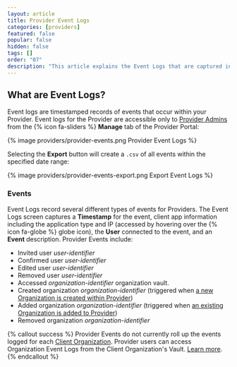 ```yaml
---
layout: article
title: Provider Event Logs
categories: [providers]
featured: false
popular: false
hidden: false
tags: []
order: "07"
description: "This article explains the Event Logs that are captured in the Bitwarden Provider Portal for MSPs and resellers."
---
```


## What are Event Logs?

Event logs are timestamped records of events that occur within your Provider. Event logs for the Provider are accessible only to [Provider Admins]({{site.baseurl}}/article/provider-users/) from the {% icon fa-sliders %} **Manage** tab of the Provider Portal:

{% image providers/provider-events.png Provider Event Logs %}

Selecting the **Export** button will create a `.csv` of all events within the specified date range:

{% image providers/provider-events-export.png Export Event Logs %}

### Events

Event Logs record several different types of events for Providers. The Event Logs screen captures a **Timestamp** for the event, client app information including the application type and IP (accessed by hovering over the {% icon fa-globe %} globe icon), the **User** connected to the event, and an **Event** description. Provider Events include:

- Invited user *user-identifier*
- Confirmed user *user-identifier*
- Edited user *user-identifier*
- Removed user *user-identifier*
- Accessed *organization-identifier* organization vault.
- Created organization *organization-identifier* (triggered when [a new Organization is created within Provider]({{site.baseurl}}/article/client-org-setup/#create-a-client-organization))
- Added organization *organization-identifier* (triggered when [an existing Organization is added to Provider]({{site.baseurl}}/article/providers-faqs/#q-can-i-add-an-existing-organizations-to-my-provider))
- Removed organization *organization-identifier*

{% callout success %}
Provider Events do not currently roll up the events logged for each [Client Organization]({{site.baseurl}}/article/providers/#client-organizations). Provider users can access Organization Event Logs from the Client Organization's Vault. [Learn more]({{site.baseurl}}/article/event-logs/).
{% endcallout %}
